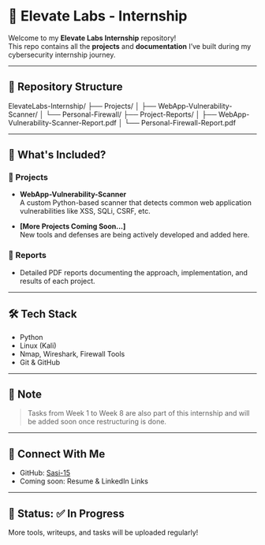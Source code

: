 # 🚀 Elevate Labs - Internship 

Welcome to my **Elevate Labs Internship** repository!  
This repo contains all the **projects** and **documentation** I’ve built during my cybersecurity internship journey.

---

## 📁 Repository Structure

ElevateLabs-Internship/
├── Projects/
│ ├── WebApp-Vulnerability-Scanner/
│ └── Personal-Firewall/ 
├── Project-Reports/
│ ├── WebApp-Vulnerability-Scanner-Report.pdf
│ └── Personal-Firewall-Report.pdf 

---

## 🧠 What's Included?

### 🔐 Projects
- **WebApp-Vulnerability-Scanner**  
  A custom Python-based scanner that detects common web application vulnerabilities like XSS, SQLi, CSRF, etc.

- **[More Projects Coming Soon...]**  
  New tools and defenses are being actively developed and added here.

### 📄 Reports
- Detailed PDF reports documenting the approach, implementation, and results of each project.

---

## 🛠️ Tech Stack
- Python
- Linux (Kali)
- Nmap, Wireshark, Firewall Tools
- Git & GitHub

---

## 📌 Note
> Tasks from Week 1 to Week 8 are also part of this internship and will be added soon once restructuring is done.

---

## 🤝 Connect With Me
- GitHub: [Sasi-15](https://github.com/Sasi-15)
- Coming soon: Resume & LinkedIn Links

---

## 💼 Status: ✅ In Progress
More tools, writeups, and tasks will be uploaded regularly!

